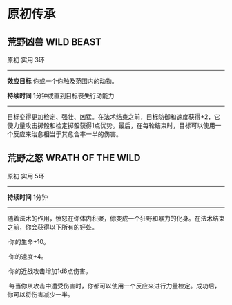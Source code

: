 # 原初传承

## **荒野凶兽** **WILD BEAST**

原初 实用 3环

------------------------------------------------------------------------

**效应目标** 你或一个你触及范围内的动物。

**持续时间** 1分钟或直到目标丧失行动能力

------------------------------------------------------------------------

目标变得更加检定、强壮、凶猛。在法术结束之前，目标防御和速度获得+2，它使力量攻击掷骰和检定掷骰获得1点优势。最后，在每轮结束时，目标可以使用一个反应来治愈相当于其愈合率一半的伤害。

## **荒野之怒** **WRATH OF THE WILD**

原初 实用 5环

------------------------------------------------------------------------

**持续时间** 1分钟

------------------------------------------------------------------------

随着法术的作用，愤怒在你体内积聚，你变成一个狂野和暴力的化身。在法术结束之前，你会获得以下所有的好处。

·你的生命+10。

·你的速度+4。

·你的近战攻击增加1d6点伤害。

·每当你从攻击中遭受伤害时，你都可以使用一个反应来进行力量检定。成功后，你可以将伤害减少一半。
